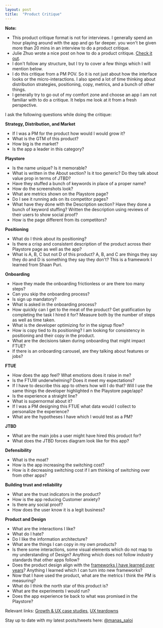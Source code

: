 ```yaml
---
layout: post
title:  "Product Critique"
---
```


**Note:**
- This product critique format is not for interviews. I generally spend an hour playing around with the app and go far deeper. you won't be given more than 20 mins in an interview to do a product critique.
- Julie Zhuo wrote a nice post on how to do a product critique. [Check it out](https://medium.com/the-year-of-the-looking-glass/how-to-do-a-product-critique-98b657050638).
- I don't follow any structure, but I try to cover a few things which I will mention below.
- I do this critique from a PM POV. So it is not just about how the interface looks or the micro-interactions. I also spend a lot of time thinking about distribution strategies, positioning, copy, metrics, and a bunch of other things.
- I generally try to go out of my comfort zone and choose an app I am not familiar with to do a critique. It helps me look at it from a fresh perspective.

I ask the following questions while doing the critique:

**Strategy, Distribution, and Market**
- If I was a PM for the product how would I would grow it?
- What is the GTM of this product?
- How big is the market?
- Is the app a leader in this category?

**Playstore**
- Is the name unique? Is it memorable?
- What is written in the About section? Is it too generic? Do they talk about value prop in terms of JTBD?
- Have they stuffed a bunch of keywords in place of a proper name?
- How do the screenshots look?
- What are metrics shown on the Playstore page?
- Do I see it running ads on its competitor pages?
- What have they done with the Description section? Have they done a bunch of keyword stuffing? Written the description using reviews of their users to show social proof?
- How is the page different from its competitors?

**Positioning**
- What do I think about its positioning?
- Is there a crisp and consistent description of the product across their Playstore page as well as the app?
- What is A, B, C but not D of this product? A, B, and C are things they say they do and D is something they say they don't? This is a framework I learned from Shaan Puri.

**Onboarding**
- Have they made the onboarding frictionless or are there too many steps?
- Can you skip the onboarding process?
- Is sign up mandatory?
- What is asked in the onboarding process?
- How quickly can I get to the meat of the product? Get gratification by completing the task I hired it for? Measure both by the number of steps as well as time taken.
- What is the developer optimizing for in the signup flow?
- How is copy tied to its positioning? I am looking for consistency in positioning and their copy in the product.
- What are the decisions taken during onboarding that might impact FTUE?
- If there is an onboarding carousel, are they talking about features or jobs?

**FTUE**
- How does the app feel? What emotions does it raise in me?
- Is the FTUW underwhelming? Does it meet my expectations?
- If I have to describe this app to others how will I do that? Will I use the same things the developer highlighted n the Playstore page/app?
- Is the experience a straight line?
- What is supernormal about it?
- If I was a PM designing this FTUE what data would I collect to personalize the experience?
- What are the hypotheses I have which I would test as a PM?

**JTBD**
- What are the main jobs a user might have hired this product for?
- What does the JTBD forces diagram look like for this app?

**Defensibility**
- What is the moat?
- How is the app increasing the switching cost?
- How is it decreasing switching cost if I am thinking of switching over from other apps?

**Building trust and reliability**
- What are the trust indicators in the product?
- How is the app reducing Customer anxiety?
- Is there any social proof?
- How does the user know it is a legit business?

**Product and Design**
- What are the interactions I like?
- What do I hate?
- Do I like the information architecture?
- What are the things I can copy in my own products?
- Is there some interactions, some visual elements which do not map to my understanding of Design? Anything which does not follow industry standards that other apps follow?
- Does the product design align with the [frameworks I have learned over years](https://manassaloi.com/2020/03/05/pm-frameworks.html)? Anything I learned which I can turn into new frameworks?
- Now that I have used the product, what are the metrics I think the PM is measuring?
- What do I think the north star of this product is?
- What are the experiments I would run?
- Does the app experience tie back to what was promised in the Playstore?

Relevant links: [Growth & UX case studies](https://growth.design/case-studies/), [UX teardowns](https://www.useronboard.com/user-onboarding-teardowns/)

Stay up to date with my latest posts/tweets here: [@manas_saloi](http://twitter.com/manas_saloi)
